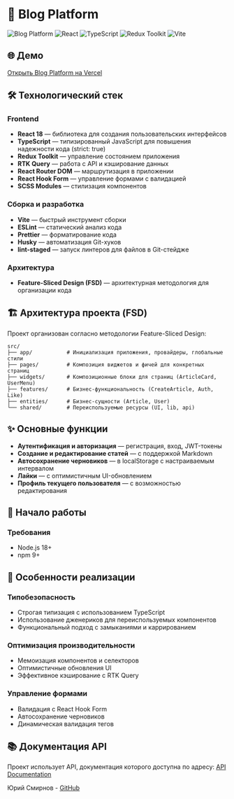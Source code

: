 # 📝 Blog Platform

![Blog Platform](https://img.shields.io/badge/Blog%20Platform-v1.0-blue)
![React](https://img.shields.io/badge/React-18.3.1-61DAFB?logo=react)
![TypeScript](https://img.shields.io/badge/TypeScript-5.6.2-3178C6?logo=typescript)
![Redux Toolkit](https://img.shields.io/badge/Redux%20Toolkit-2.5.0-764ABC?logo=redux)
![Vite](https://img.shields.io/badge/Vite-6.0.5-646CFF?logo=vite)

## 🌐 Демо

[Открыть Blog Platform на Vercel](https://blog-platform-gdrmsl75w-toms-projects-25386f50.vercel.app/)

## 🛠️ Технологический стек

### Frontend
- **React 18** — библиотека для создания пользовательских интерфейсов
- **TypeScript** — типизированный JavaScript для повышения надежности кода (strict: true)
- **Redux Toolkit** — управление состоянием приложения
- **RTK Query** — работа с API и кэширование данных
- **React Router DOM** — маршрутизация в приложении
- **React Hook Form** — управление формами с валидацией
- **SCSS Modules** — стилизация компонентов

### Сборка и разработка
- **Vite** — быстрый инструмент сборки
- **ESLint** — статический анализ кода
- **Prettier** — форматирование кода
- **Husky** — автоматизация Git-хуков
- **lint-staged** — запуск линтеров для файлов в Git-стейдже

### Архитектура
- **Feature-Sliced Design (FSD)** — архитектурная методология для организации кода

## 🏗️ Архитектура проекта (FSD)

Проект организован согласно методологии Feature-Sliced Design:

```
src/
├── app/           # Инициализация приложения, провайдеры, глобальные стили
├── pages/         # Композиция виджетов и фичей для конкретных страниц
├── widgets/       # Композиционные блоки для страниц (ArticleCard, UserMenu)
├── features/      # Бизнес-функциональность (CreateArticle, Auth, Like)
├── entities/      # Бизнес-сущности (Article, User)
└── shared/        # Переиспользуемые ресурсы (UI, lib, api)
```

## ✨ Основные функции

- **Аутентификация и авторизация** — регистрация, вход, JWT-токены
- **Создание и редактирование статей** — с поддержкой Markdown
- **Автосохранение черновиков** — в localStorage с настраиваемым интервалом
- **Лайки** — с оптимистичным UI-обновлением
- **Профиль текущего пользователя** — с возможностью редактирования

## 🚀 Начало работы

### Требования
- Node.js 18+ 
- npm 9+

## 🧪 Особенности реализации

### Типобезопасность
- Строгая типизация с использованием TypeScript
- Использование дженериков для переиспользуемых компонентов
- Функциональный подход с замыканиями и каррированием

### Оптимизация производительности
- Мемоизация компонентов и селекторов
- Оптимистичные обновления UI
- Эффективное кэширование с RTK Query

### Управление формами
- Валидация с React Hook Form
- Автосохранение черновиков
- Динамическая валидация тегов

## 📚 Документация API

Проект использует API, документация которого доступна по адресу:
[API Documentation](https://api.realworld.io/api-docs/)

Юрий Смирнов - [GitHub](https://github.com/YuriySmirnovRepos)
